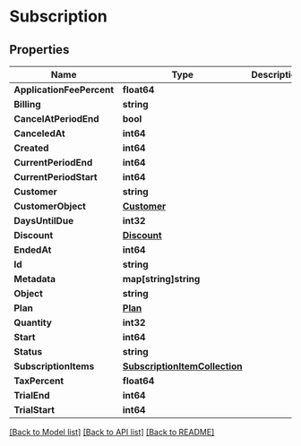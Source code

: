 # Subscription

## Properties

Name | Type | Description | Notes
------------ | ------------- | ------------- | -------------
**ApplicationFeePercent** | **float64** |  | [optional] 
**Billing** | **string** |  | [optional] 
**CancelAtPeriodEnd** | **bool** |  | [optional] 
**CanceledAt** | **int64** |  | [optional] 
**Created** | **int64** |  | [optional] 
**CurrentPeriodEnd** | **int64** |  | [optional] 
**CurrentPeriodStart** | **int64** |  | [optional] 
**Customer** | **string** |  | [optional] 
**CustomerObject** | [**Customer**](Customer.md) |  | [optional] 
**DaysUntilDue** | **int32** |  | [optional] 
**Discount** | [**Discount**](Discount.md) |  | [optional] 
**EndedAt** | **int64** |  | [optional] 
**Id** | **string** |  | [optional] 
**Metadata** | **map[string]string** |  | [optional] 
**Object** | **string** |  | [optional] 
**Plan** | [**Plan**](Plan.md) |  | [optional] 
**Quantity** | **int32** |  | [optional] 
**Start** | **int64** |  | [optional] 
**Status** | **string** |  | [optional] 
**SubscriptionItems** | [**SubscriptionItemCollection**](SubscriptionItemCollection.md) |  | [optional] 
**TaxPercent** | **float64** |  | [optional] 
**TrialEnd** | **int64** |  | [optional] 
**TrialStart** | **int64** |  | [optional] 

[[Back to Model list]](../README.md#documentation-for-models) [[Back to API list]](../README.md#documentation-for-api-endpoints) [[Back to README]](../README.md)


